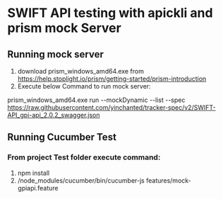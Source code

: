 # SWIFT API testing with apickli and prism mock Server

## Running mock server

1. download prism_windows_amd64.exe from https://help.stoplight.io/prism/getting-started/prism-introduction
2. Execute below Command to run mock server:

prism_windows_amd64.exe run --mockDynamic --list --spec https://raw.githubusercontent.com/yinchanted/tracker-spec/v2/SWIFT-API_gpi-api_2.0.2_swagger.json

## Running Cucumber Test
### From project Test folder execute command:
 
1. npm install
2. /node_modules/cucumber/bin/cucumber-js features/mock-gpiapi.feature

